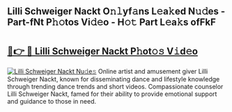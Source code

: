 ## Lilli Schweiger Nackt O𝚗𝚕yf𝚊ns L𝚎a𝚔ed N𝚞𝚍es - Part-fNt P𝚑𝚘tos Vi𝚍𝚎o - H𝚘𝚝 Part L𝚎a𝚔s ofFkF

# <h2><a href="http://kfe5ff.oniu.top/?m=Lilli+Schweiger+Nackt">🔗👉 🔴 Lilli Schweiger Nackt P𝚑ot𝚘𝚜 V𝚒d𝚎o</a></h2>

[![Lilli Schweiger Nackt Nu𝚍e𝚜](https://i.imgur.com/0qMVB7G.gif)](http://kfe5ff.oniu.top/?m=Lilli+Schweiger+Nackt)
Online artist and amusement giver Lilli Schweiger Nackt, known for disseminating dance and lifestyle knowledge through trending dance trends and short videos. Compassionate counselor Lilli Schweiger Nackt, famed for their ability to provide emotional support and guidance to those in need.  
